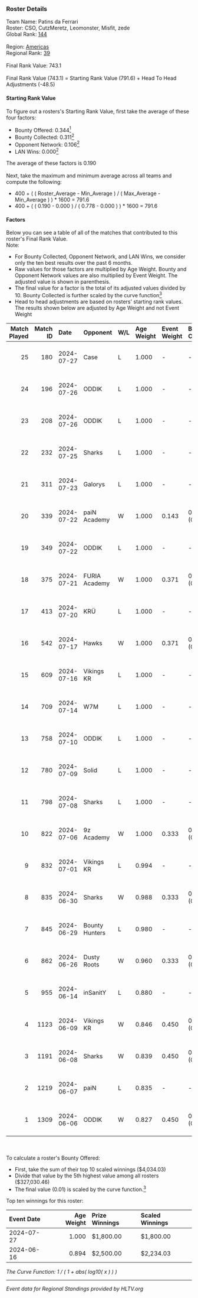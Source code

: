 ### Roster Details<br />
Team Name: Patins da Ferrari<br />
Roster: CSO, CutzMeretz, Leomonster, Misfit, zede<br />
Global Rank: [144](../standings_global.md)<br />
<br />
Region: [Americas]( ../standings_americas.md)<br />
Regional Rank: [39]( ../standings_americas.md)<br />
<br />
Final Rank Value:  743.1<br />
<br />
Final Rank Value (743.1) = Starting Rank Value (791.6) + Head To Head Adjustments (-48.5)<br />

#### Starting Rank Value<br />
To figure out a rosters's Starting Rank Value, first take the average of these four factors:<br />
- Bounty Offered: 0.344[<sup>1</sup>](#table2)
- Bounty Collected: 0.311[<sup>2</sup>](#table1)
- Opponent Network: 0.106[<sup>2</sup>](#table1)
- LAN Wins: 0.000[<sup>2</sup>](#table1)

The average of these factors is 0.190<br />
<br />
Next, take the maximum and minimum average across all teams and compute the following:<br />
- 400 + ( ( Roster_Average - Min_Average ) / ( Max_Average - Min_Average ) ) * 1600 = 791.6
- 400 + ( ( 0.190 - 0.000 ) / ( 0.778 - 0.000 ) ) * 1600 = 791.6


#### Factors<br />
Below you can see a table of all of the matches that contributed to this roster's Final Rank Value.<br />
Note:<br />

- For Bounty Collected, Opponent Network, and LAN Wins, we consider only the ten best results over the past 6 months.
- Raw values for those factors are multiplied by Age Weight. Bounty and Opponent Network values are also multiplied by Event Weight. The adjusted value is shown in parenthesis.
- The final value for a factor is the total of its adjusted values divided by 10. Bounty Collected is further scaled by the curve function[<sup>3</sup>](#curveFunction)
- Head to head adjustments are based on rosters' starting rank values. The results shown below are adjusted by Age Weight and not Event Weight
<span id="table1"></span><br />


| Match Played | Match ID | Date       | Opponent       | W/L | Age Weight | Event Weight | Bounty Collected | Opponent Network | LAN Wins  | H2H Adj. | Roster                                    |
| -: | -: | :- | :- | :- | :- | :- | :- | :- | :- | -: | :- |
|           25 |      180 | 2024-07-27 | Case           | L   | 1.000      | -            | -                | -                | -         |    -9.29 | CSO, CutzMeretz, Leomonster, Misfit, zede |
|           24 |      196 | 2024-07-26 | ODDIK          | L   | 1.000      | -            | -                | -                | -         |    -5.29 | CSO, CutzMeretz, Leomonster, Misfit, zede |
|           23 |      208 | 2024-07-26 | ODDIK          | L   | 1.000      | -            | -                | -                | -         |    -6.16 | CSO, CutzMeretz, Leomonster, Misfit, zede |
|           22 |      232 | 2024-07-25 | Sharks         | L   | 1.000      | -            | -                | -                | -         |    -7.03 | CSO, CutzMeretz, Leomonster, MTGG, zede   |
|           21 |      311 | 2024-07-23 | Galorys        | L   | 1.000      | -            | -                | -                | -         |   -14.43 | CSO, CutzMeretz, Leomonster, MTGG, zede   |
|           20 |      339 | 2024-07-22 | paiN Academy   | W   | 1.000      | 0.143        | 0.000 (0.000)    | 0.000 (0.000)    | 0 (0.000) |     3.08 | CSO, CutzMeretz, Leomonster, MTGG, zede   |
|           19 |      349 | 2024-07-22 | ODDIK          | L   | 1.000      | -            | -                | -                | -         |    -5.65 | CSO, CutzMeretz, Leomonster, MTGG, zede   |
|           18 |      375 | 2024-07-21 | FURIA Academy  | W   | 1.000      | 0.371        | 0.000 (0.000)    | 0.104 (0.038)    | 0 (0.000) |     6.14 | CSO, CutzMeretz, Leomonster, MTGG, zede   |
|           17 |      413 | 2024-07-20 | KRÜ            | L   | 1.000      | -            | -                | -                | -         |   -11.68 | CSO, CutzMeretz, Leomonster, MTGG, zede   |
|           16 |      542 | 2024-07-17 | Hawks          | W   | 1.000      | 0.371        | 0.000 (0.000)    | 0.029 (0.011)    | 0 (0.000) |     5.98 | CSO, CutzMeretz, Leomonster, MTGG, zede   |
|           15 |      609 | 2024-07-16 | Vikings KR     | L   | 1.000      | -            | -                | -                | -         |   -14.01 | CSO, CutzMeretz, Leomonster, MTGG, zede   |
|           14 |      709 | 2024-07-14 | W7M            | L   | 1.000      | -            | -                | -                | -         |   -13.52 | bsd, CSO, CutzMeretz, Leomonster, zede    |
|           13 |      758 | 2024-07-10 | ODDIK          | L   | 1.000      | -            | -                | -                | -         |    -7.88 | bsd, CSO, CutzMeretz, Leomonster, zede    |
|           12 |      780 | 2024-07-09 | Solid          | L   | 1.000      | -            | -                | -                | -         |   -14.52 | bsd, CSO, CutzMeretz, Leomonster, zede    |
|           11 |      798 | 2024-07-08 | Sharks         | L   | 1.000      | -            | -                | -                | -         |    -9.17 | bsd, CSO, CutzMeretz, Leomonster, zede    |
|           10 |      822 | 2024-07-06 | 9z Academy     | W   | 1.000      | 0.333        | 0.000 (0.000)    | 0.069 (0.023)    | 0 (0.000) |     4.03 | bsd, CSO, CutzMeretz, Leomonster, zede    |
|            9 |      832 | 2024-07-01 | Vikings KR     | L   | 0.994      | -            | -                | -                | -         |   -16.07 | bsd, CutzMeretz, Leomonster, perez, zede  |
|            8 |      835 | 2024-06-30 | Sharks         | W   | 0.988      | 0.333        | 0.029 (0.010)    | 0.572 (0.188)    | 0 (0.000) |    22.11 | bsd, CutzMeretz, Leomonster, perez, zede  |
|            7 |      845 | 2024-06-29 | Bounty Hunters | L   | 0.980      | -            | -                | -                | -         |   -10.71 | bsd, CutzMeretz, Leomonster, perez, zede  |
|            6 |      862 | 2024-06-26 | Dusty Roots    | W   | 0.960      | 0.333        | 0.007 (0.002)    | 0.325 (0.104)    | 0 (0.000) |    15.13 | bsd, CutzMeretz, Leomonster, perez, zede  |
|            5 |      955 | 2024-06-14 | inSanitY       | L   | 0.880      | -            | -                | -                | -         |    -8.98 | CutzMeretz, desh, Leomonster, roz, zede   |
|            4 |     1123 | 2024-06-09 | Vikings KR     | W   | 0.846      | 0.450        | 0.008 (0.003)    | 0.459 (0.175)    | 0 (0.000) |    12.67 | CutzMeretz, desh, Leomonster, roz, zede   |
|            3 |     1191 | 2024-06-08 | Sharks         | W   | 0.839      | 0.450        | 0.029 (0.011)    | 0.572 (0.216)    | 0 (0.000) |    20.43 | CutzMeretz, desh, Leomonster, roz, zede   |
|            2 |     1219 | 2024-06-07 | paiN           | L   | 0.835      | -            | -                | -                | -         |    -2.10 | CutzMeretz, desh, Leomonster, roz, zede   |
|            1 |     1309 | 2024-06-06 | ODDIK          | W   | 0.827      | 0.450        | 0.096 (0.036)    | 0.822 (0.306)    | 0 (0.000) |    18.41 | CutzMeretz, desh, Leomonster, roz, zede   |

<br />
<span id="table2"></span><br />
To calculate a roster's Bounty Offered:<br />

- First, take the sum of their top 10 scaled winnings ($4,034.03)
- Divide that value by the 5th highest value among all rosters ($327,030.46)
- The final value (0.01) is scaled by the curve function.[<sup>3</sup>](#curveFunction)

Top ten winnings for this roster:<br />

| Event Date | Age Weight | Prize Winnings | Scaled Winnings |
| :- | -: | :- | :- |
| 2024-07-27 |      1.000 | $1,800.00      | $1,800.00       |
| 2024-06-16 |      0.894 | $2,500.00      | $2,234.03       |


<span id="curveFunction"></span>_The Curve Function: 1 / ( 1 + abs( log10( x ) ) )_<br />

---
_Event data for Regional Standings provided by HLTV.org_<br />
